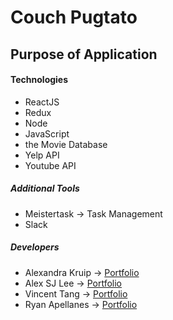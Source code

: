 # Couch Pugtato

## Purpose of Application

#### Technologies

- ReactJS
- Redux
- Node
- JavaScript
- the Movie Database
- Yelp API
- Youtube API

##### Additional Tools

- Meistertask -> Task Management
- Slack

##### Developers
- Alexandra Kruip -> [Portfolio](http://alexkdev.com)
- Alex SJ Lee -> [Portfolio](http://alexsjlee.com)
- Vincent Tang -> [Portfolio](http://vincentpoketang.com)
- Ryan Apellanes -> [Portfolio](http://ryanapples.com)



